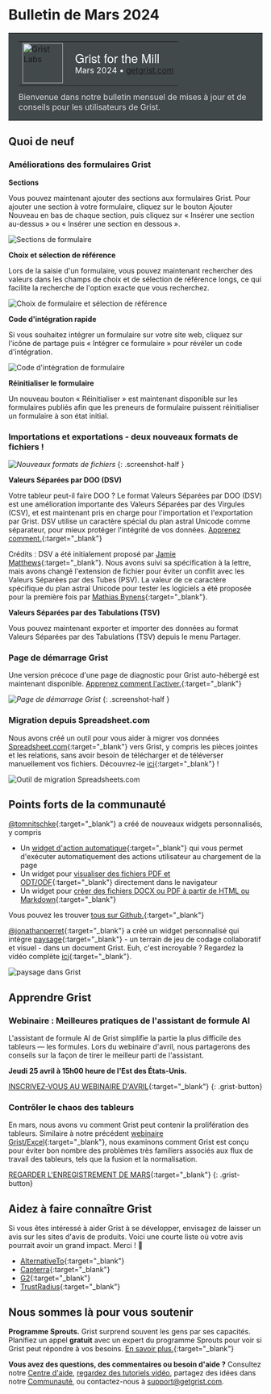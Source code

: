 # Bulletin de Mars 2024

<style>
  /* restaurer certains paramètres par défaut mal remplacés */
  .newsletter-header .table {
    background-color: initial;
    border: initial;
  }
  .newsletter-header .table > tbody > tr > td {
    padding: initial;
    border: initial;
    vertical-align: initial;
  }
  .newsletter-header img.header-img {
    padding: initial;
    max-width: initial;
    display: initial;
    padding: initial;
    line-height: initial;
    background-color: initial;
    border: initial;
    border-radius: initial;
    margin: initial;
  }

  /* copier les styles de la newsletter, avec un préfixe pour une spécificité suffisante */
  .newsletter-header .header {
    border: none;
    padding: 0;
    margin: 0;
  }
  .newsletter-header table > tbody > tr > td.header-image {
    width: 80px;
    padding-right: 16px;
  }
  .newsletter-header table > tbody > tr > td.header-text {
    background-color: #42494B;
    padding: 16px 20px;
  }
  .newsletter-header table.header-top {
    border: none;
    padding: 0;
    margin: 0;
    width: 100%;
  }
  .header-title {
    font-family: Helvetica Neue, Helvetica, Arial, sans-serif;
    font-size: 24px;
    line-height: 28px;
    color: #FFFFFF;
  }
  .header-month {
    color: #FFFFFF;
  }
  .header-welcome {
    margin-top: 12px;
    color: #FFFFFF;
  }
  .newsletter-summary {
    background-color: #e3fff5;
    margin: 0;
    padding: 10px;
  }
  .newsletter-summary-header {
    text-align: center;
    padding-bottom: 10px;
    border-bottom: 1px solid lightgrey;
  }
  .newsletter-summary ul {
    padding-left: 20px;
  }
  .newsletter-summary li {
    margin-bottom: 10px;
  }
  .newsletter-summary li p {
    margin: 0px
  }
</style>
<div class="newsletter-header">
<table class="header" cellpadding="0" cellspacing="0" border="0"><tr>
  <td class="header-text">
    <table class="header-top"><tr>
      <td class="header-image">
        <a href="https://www.getgrist.com">
          <img class="header-img" src="/images/newsletters/grist-labs.png" width="80" height="80" alt="Grist Labs" border="0">
        </a>
      </td>
      <td class="header-top-text">
        <div class="header-title">Grist for the Mill</div>
        <div class="header-month">Mars 2024
          &#8226; <a href="https://www.getgrist.com/">getgrist.com</a></div>
      </td>
    </tr></table>
    <div class="header-welcome" style="color: #e0e0e0;">
      Bienvenue dans notre bulletin mensuel de mises à jour et de conseils pour les utilisateurs de Grist.
    </div>
  </td>
</tr></table>
</div>

## Quoi de neuf

### Améliorations des formulaires Grist

**Sections**

Vous pouvez maintenant ajouter des sections aux formulaires Grist. Pour ajouter une section à votre formulaire, cliquez sur le bouton Ajouter Nouveau en bas de chaque section, puis cliquez sur « Insérer une section au-dessus » ou « Insérer une section en dessous ».

![Sections de formulaire](../images/newsletters/2024-03/forms-sections.png)

**Choix et sélection de référence**

Lors de la saisie d'un formulaire, vous pouvez maintenant rechercher des valeurs dans les champs de choix et de sélection de référence longs, ce qui facilite la recherche de l'option exacte que vous recherchez.

![Choix de formulaire et sélection de référence](../images/newsletters/2024-03/forms-values-search.png)

**Code d'intégration rapide**

Si vous souhaitez intégrer un formulaire sur votre site web, cliquez sur l'icône de partage puis « Intégrer ce formulaire » pour révéler un code d'intégration.

![Code d'intégration de formulaire](../images/newsletters/2024-03/forms-embed.png)

**Réinitialiser le formulaire**

Un nouveau bouton « Réinitialiser » est maintenant disponible sur les formulaires publiés afin que les preneurs de formulaire puissent réinitialiser un formulaire à son état initial.

### Importations et exportations - deux nouveaux formats de fichiers !

<span class="screenshot-large">*![Nouveaux formats de fichiers](../images/newsletters/2024-03/dsv-tsv.png)*</span>
{: .screenshot-half }

**Valeurs Séparées par DOO (DSV)**

Votre tableur peut-il faire DOO ? Le format Valeurs Séparées par DOO (DSV) est une amélioration importante des Valeurs Séparées par des Virgules (CSV), et est maintenant pris en charge pour l'importation et l'exportation par Grist. DSV utilise un caractère spécial du plan astral Unicode comme séparateur, pour mieux protéger l'intégrité de vos données. [Apprenez comment.](https://www.getgrist.com/blog/how-to-fix-csv-make-it-even-more-%f0%9f%92%a9/){:target="\_blank"}

Crédits : DSV a été initialement proposé par [Jamie Matthews](https://twitter.com/j4mie/status/804701143171497984){:target="\_blank"}. Nous avons suivi sa spécification à la lettre, mais avons changé l'extension de fichier pour éviter un conflit avec les Valeurs Séparées par des Tubes (PSV). La valeur de ce caractère spécifique du plan astral Unicode pour tester les logiciels a été proposée pour la première fois par [Mathias Bynens](https://mathiasbynens.be/notes/javascript-unicode#poo-test){:target="\_blank"}.

**Valeurs Séparées par des Tabulations (TSV)**

Vous pouvez maintenant exporter et importer des données au format Valeurs Séparées par des Tabulations (TSV) depuis le menu Partager.

### Page de démarrage Grist

Une version précoce d'une page de diagnostic pour Grist auto-hébergé est maintenant disponible. [Apprenez comment l'activer.](https://github.com/gristlabs/grist-core/?tab=readme-ov-file#activating-the-boot-page-for-diagnosing-problems){:target="\_blank"}

<span class="screenshot-large">*![Page de démarrage Grist](../images/newsletters/2024-03/boot-page.png)*</span>
{: .screenshot-half }

### Migration depuis Spreadsheet.com

Nous avons créé un outil pour vous aider à migrer vos données [Spreadsheet.com](http://spreadsheet.com/){:target="\_blank"} vers Grist, y compris les pièces jointes et les relations, sans avoir besoin de télécharger et de téléverser manuellement vos fichiers. Découvrez-le [ici](https://public.getgrist.com/qYMSk6bdsLF6/Migrate-from-Spreadsheetcom/){:target="\_blank"} !

![Outil de migration Spreadsheets.com](../images/newsletters/2024-03/spreadsheets-migration.gif)

## Points forts de la communauté

[@tomnitschke](https://github.com/tomnitschke){:target="\_blank"} a créé de nouveaux widgets personnalisés, y compris 

* Un [widget d'action automatique](https://community.getgrist.com/t/custom-widget-automatically-apply-useractions-a-k-a-the-self-clicking-action-button/4388){:target="\_blank"} qui vous permet d'exécuter automatiquement des actions utilisateur au chargement de la page
* Un widget pour [visualiser des fichiers PDF et ODT/ODF](https://community.getgrist.com/t/custom-widget-view-pdf-and-odt-odf-files-directly-in-the-browser/4372/1){:target="\_blank"} directement dans le navigateur
* Un widget pour [créer des fichiers DOCX ou PDF à partir de HTML ou Markdown](https://community.getgrist.com/t/custom-widget-create-docx-or-pdf-files-from-html-or-markdown/4402/1){:target="\_blank"}

Vous pouvez les trouver [tous sur Github.](https://github.com/tomnitschke/gristwidgets/tree/main){:target="\_blank"}

[@jonathanperret](https://twitter.com/jonathanperret){:target="\_blank"} a créé un widget personnalisé qui intègre [paysage](https://paysage.xyz/){:target="\_blank"} - un terrain de jeu de codage collaboratif et visuel - dans un document Grist. Euh, c'est incroyable ? Regardez la vidéo complète [ici](https://twitter.com/jonathanperret/status/1766425193449164961?t=ppOCyOgqvQppdm7qezh5pQ){:target="\_blank"}.

![paysage dans Grist](../images/newsletters/2024-03/perret-paysage.png)

## Apprendre Grist

### Webinaire : Meilleures pratiques de l'assistant de formule AI

L'assistant de formule AI de Grist simplifie la partie la plus difficile des tableurs — les formules. Lors du webinaire d'avril, nous partagerons des conseils sur la façon de tirer le meilleur parti de l'assistant.

**Jeudi 25 avril à 15h00 heure de l'Est des États-Unis.**

[INSCRIVEZ-VOUS AU WEBINAIRE D'AVRIL](https://www.getgrist.com/webinars/ai-formula-assistant-best-practices/?utm_source=support-newsletter&utm_medium=internal&utm_campaign=build-webinar&utm_term=april-2024){:target="\_blank"}
{: .grist-button}

### Contrôler le chaos des tableurs

En mars, nous avons vu comment Grist peut contenir la prolifération des tableurs. Similaire à notre précédent [webinaire Grist/Excel](https://www.getgrist.com/webinars/grist-webinar-expense-tracking/){:target="\_blank"}, nous examinons comment Grist est conçu pour éviter bon nombre des problèmes très familiers associés aux flux de travail des tableurs, tels que la fusion et la normalisation.

[REGARDER L'ENREGISTREMENT DE MARS](https://www.getgrist.com/webinars/controlling-spreadsheet-chaos-grist-v-excel/){:target="\_blank"}
{: .grist-button}

## Aidez à faire connaître Grist
Si vous êtes intéressé à aider Grist à se développer, envisagez de laisser un avis sur les sites d'avis de produits. Voici une courte liste où votre avis pourrait avoir un grand impact. Merci ! 🙏

* [AlternativeTo](https://alternativeto.net/software/grist/about/){:target="\_blank"}
* [Capterra](https://www.capterra.com/p/232821/Grist/){:target="\_blank"}
* [G2](https://www.g2.com/products/grist){:target="\_blank"}
* [TrustRadius](https://www.trustradius.com/products/grist/){:target="\_blank"}

## Nous sommes là pour vous soutenir

**Programme Sprouts.** Grist surprend souvent les gens par ses capacités. Planifiez un appel **gratuit** avec un expert du programme Sprouts pour voir si Grist peut répondre à vos besoins. [En savoir plus.](https://www.getgrist.com/sprouts-program/){:target="\_blank"}

**Vous avez des questions, des commentaires ou besoin d'aide ?** Consultez notre [Centre d'aide](../index.md), [regardez des tutoriels vidéo](https://www.youtube.com/channel/UCx0ioQrrC-bIrkmZ7ZULr0g/playlists), partagez des idées dans notre [Communauté](https://community.getgrist.com), ou contactez-nous à <support@getgrist.com>.